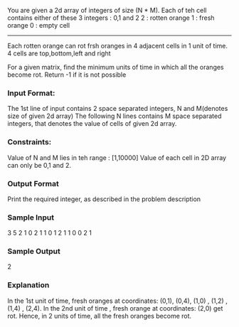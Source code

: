 You are given a 2d array of integers of size (N * M).
Each of teh cell contains either of these 3 integers : 0,1 and 2
2 : rotten orange
1 : fresh orange
0 : empty cell

---

Each rotten orange can rot frsh oranges in 4 adjacent cells in 1 unit of time. 4 cells are top,bottom,left and right

For a given matrix, find the minimum units of time in which all the oranges become rot. Return -1 if it is not possible

### Input Format:
The 1st line of input contains 2 space separated integers, N and M(denotes size of given 2d array)
The following N lines contains M space separated integers, that denotes the value of cells of given 2d array.

### Constraints:
Value of N and M lies in teh range : [1,10000]
Value of each cell in 2D array can only be 0,1 and 2.

### Output Format
Print the required integer, as described in the problem description

### Sample Input
3 5
2 1 0 2 1
1 0 1 2 1
1 0 0 2 1

### Sample Output
2

### Explanation
In the 1st unit of time, fresh oranges at coordinates:
(0,1), (0,4), (1,0) , (1,2) , (1,4) , (2,4).
In the 2nd unit of time , fresh orange at coordinates:
(2,0) get rot. Hence, in 2 units of time, all the fresh oranges become rot.